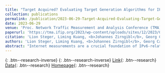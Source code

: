 ```yaml
---
title: "Target Acquired? Evaluating Target Generation Algorithms for IPv6"
collection: publications
permalink: /publication/2023-06-29-Target-Acquired-Evaluating-Target-Generation-Algorithms-for-IPv6
date: 2023-06-29
venue: 'Proc. Network Traffic Measurement and Analysis Conference (TMA)'
paperurl: 'https://tma.ifip.org/2023/wp-content/uploads/sites/12/2023/06/tma2023-final50.pdf'
citation: 'Lion Steger, Liming Kuang, <b>Johannes Zirngibl</b>, Georg Carle, Oliver Gasser, &quot;Target Acquired? Evaluating Target Generation Algorithms for IPv6.&quot; Proc. Network Traffic Measurement and Analysis Conference (TMA), 2023.'
authors: 'Lion Steger, Liming Kuang, <b>Johannes Zirngibl</b>, Georg Carle, Oliver Gasser'
abstract: "Internet measurements are a crucial foundation of IPv6-related research. Due to the infeasibility of full address space scans for IPv6 however, those measurements rely on collections of reliably responsive, unbiased addresses, as provided e.g., by the IPv6 Hitlist service. Although used for various use cases, the hitlist provides an unfiltered list of responsive addresses, the hosts behind which can come from a range of different networks and devices, such as web servers, customer-premises equipment (CPE) devices, and Internet infrastructure. In this paper, we demonstrate the importance of tailoring hitlists in accordance with the research goal in question. By using PeeringDB we classify hitlist addresses into six different network categories, uncovering that 42% of hitlist addresses are in ISP networks. Moreover, we show the different behavior of those addresses depending on their respective category, e.g., ISP addresses exhibiting a relatively low lifetime. Furthermore, we analyze different Target Generation Algorithms (TGAs), which are used to increase the coverage of IPv6 measurements by generating new responsive targets for scans. We evaluate their performance under various conditions and find generated addresses to show vastly differing responsiveness levels for different TGAs"
---
```

[<i class="ai ai-google-scholar"></i>](https://scholar.google.com/scholar?q=Target+Acquired?+Evaluating+Target+Generation+Algorithms+for+IPv6){: .btn--research-inverse} [<i class="fas fa-file-pdf"></i>](/files/steger2023targetacquired.pdf){: .btn--research-inverse} [Link](https://tma.ifip.org/2023/wp-content/uploads/sites/12/2023/06/tma2023-final50.pdf){: .btn--research} [Data](https://doi.org/10.14459/2023mp1709953){: .btn--research} [Homepage](https://ipv6hitlist.github.io/){: .btn--research}